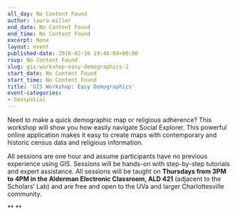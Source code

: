 ```yaml
---
all_day: No Content Found
author: laura-miller
end_date: No Content Found
end_time: No Content Found
excerpt: None
layout: event
published-date: 2016-02-16 19:46:04+00:00
rsvp: No Content Found
slug: gis-workshop-easy-demographics-2
start_date: No Content Found
start_time: No Content Found
title: 'GIS Workshop: Easy Demographics'
event-categories:
- Geospatial
---
```


Need to make a quick demographic map or religious adherence? This workshop will show you how easily navigate Social Explorer. This powerful online application makes it easy to create maps with contemporary and historic census data and religious information.

All sessions are one hour and assume participants have no previous experience using GIS. Sessions will be hands-on with step-by-step tutorials and expert assistance. All sessions will be taught on **Thursdays from 3PM to 4PM in the Alderman Electronic Classroom, ALD 421** (adjacent to the Scholars’ Lab) and are free and open to the UVa and larger Charlottesville community.





** **
